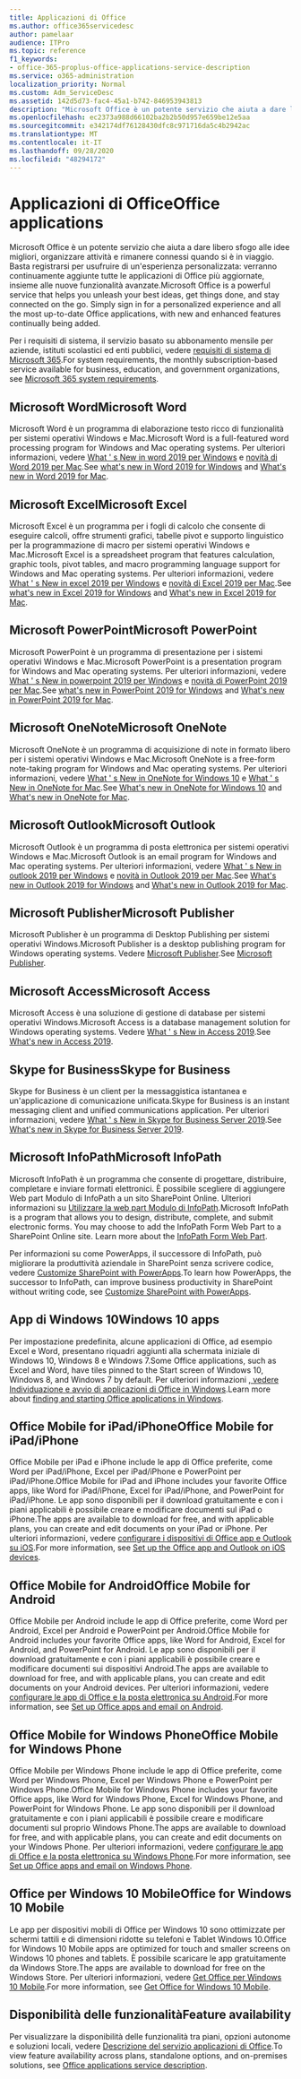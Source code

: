 ```yaml
---
title: Applicazioni di Office
ms.author: office365servicedesc
author: pamelaar
audience: ITPro
ms.topic: reference
f1_keywords:
- office-365-proplus-office-applications-service-description
ms.service: o365-administration
localization_priority: Normal
ms.custom: Adm_ServiceDesc
ms.assetid: 142d5d73-fac4-45a1-b742-846953943813
description: "Microsoft Office è un potente servizio che aiuta a dare libero sfogo alle idee migliori, organizzare attività e rimanere connessi quando si è in viaggio. Basta registrarsi per usufruire di un'esperienza personalizzata: verranno continuamente aggiunte tutte le applicazioni di Office più aggiornate, insieme alle nuove funzionalità avanzate."
ms.openlocfilehash: ec2373a988d66102ba2b2b50d957e659be12e5aa
ms.sourcegitcommit: e342174df76128430dfc8c971716da5c4b2942ac
ms.translationtype: MT
ms.contentlocale: it-IT
ms.lasthandoff: 09/28/2020
ms.locfileid: "48294172"
---
```

# <a name="office-applications"></a><span data-ttu-id="996a2-104">Applicazioni di Office</span><span class="sxs-lookup"><span data-stu-id="996a2-104">Office applications</span></span>

<span data-ttu-id="996a2-p102">Microsoft Office è un potente servizio che aiuta a dare libero sfogo alle idee migliori, organizzare attività e rimanere connessi quando si è in viaggio. Basta registrarsi per usufruire di un'esperienza personalizzata: verranno continuamente aggiunte tutte le applicazioni di Office più aggiornate, insieme alle nuove funzionalità avanzate.</span><span class="sxs-lookup"><span data-stu-id="996a2-p102">Microsoft Office is a powerful service that helps you unleash your best ideas, get things done, and stay connected on the go. Simply sign in for a personalized experience and all the most up-to-date Office applications, with new and enhanced features continually being added.</span></span>
  
<span data-ttu-id="996a2-107">Per i requisiti di sistema, il servizio basato su abbonamento mensile per aziende, istituti scolastici ed enti pubblici, vedere [requisiti di sistema di Microsoft 365](https://products.office.com/office-system-requirements/#Office365forBEG).</span><span class="sxs-lookup"><span data-stu-id="996a2-107">For system requirements, the monthly subscription-based service available for business, education, and government organizations, see [Microsoft 365 system requirements](https://products.office.com/office-system-requirements/#Office365forBEG).</span></span>
  
## <a name="microsoft-word"></a><span data-ttu-id="996a2-108">Microsoft Word</span><span class="sxs-lookup"><span data-stu-id="996a2-108">Microsoft Word</span></span>

<span data-ttu-id="996a2-109">Microsoft Word è un programma di elaborazione testo ricco di funzionalità per sistemi operativi Windows e Mac.</span><span class="sxs-lookup"><span data-stu-id="996a2-109">Microsoft Word is a full-featured word processing program for Windows and Mac operating systems.</span></span> <span data-ttu-id="996a2-110">Per ulteriori informazioni, vedere [What ' s New in word 2019 per Windows](https://support.office.com/article/what-s-new-in-word-2019-for-windows-d3d31e5e-2bb8-4433-80bb-08279beef4b3) e [novità di Word 2019 per Mac](https://support.office.com/article/what-s-new-in-word-2019-for-mac-247e0cd4-a758-4b42-a157-42eb8853aef5).</span><span class="sxs-lookup"><span data-stu-id="996a2-110">See [what's new in Word 2019 for Windows](https://support.office.com/article/what-s-new-in-word-2019-for-windows-d3d31e5e-2bb8-4433-80bb-08279beef4b3) and [What's new in Word 2019 for Mac](https://support.office.com/article/what-s-new-in-word-2019-for-mac-247e0cd4-a758-4b42-a157-42eb8853aef5).</span></span>
  
## <a name="microsoft-excel"></a><span data-ttu-id="996a2-111">Microsoft Excel</span><span class="sxs-lookup"><span data-stu-id="996a2-111">Microsoft Excel</span></span>

<span data-ttu-id="996a2-112">Microsoft Excel è un programma per i fogli di calcolo che consente di eseguire calcoli, offre strumenti grafici, tabelle pivot e supporto linguistico per la programmazione di macro per sistemi operativi Windows e Mac.</span><span class="sxs-lookup"><span data-stu-id="996a2-112">Microsoft Excel is a spreadsheet program that features calculation, graphic tools, pivot tables, and macro programming language support for Windows and Mac operating systems.</span></span> <span data-ttu-id="996a2-113">Per ulteriori informazioni, vedere [What ' s New in excel 2019 per Windows](https://support.office.com/article/what-s-new-in-excel-2019-for-windows-5a201203-1155-4055-82a5-82bf0994631f) e [novità di Excel 2019 per Mac](https://support.office.com/article/what-s-new-in-excel-2019-for-mac-5ce129d3-9e5c-417f-9545-fb6f7b72674d).</span><span class="sxs-lookup"><span data-stu-id="996a2-113">See [what's new in Excel 2019 for Windows](https://support.office.com/article/what-s-new-in-excel-2019-for-windows-5a201203-1155-4055-82a5-82bf0994631f) and [What's new in Excel 2019 for Mac](https://support.office.com/article/what-s-new-in-excel-2019-for-mac-5ce129d3-9e5c-417f-9545-fb6f7b72674d).</span></span>
  
## <a name="microsoft-powerpoint"></a><span data-ttu-id="996a2-114">Microsoft PowerPoint</span><span class="sxs-lookup"><span data-stu-id="996a2-114">Microsoft PowerPoint</span></span>

<span data-ttu-id="996a2-115">Microsoft PowerPoint è un programma di presentazione per i sistemi operativi Windows e Mac.</span><span class="sxs-lookup"><span data-stu-id="996a2-115">Microsoft PowerPoint is a presentation program for Windows and Mac operating systems.</span></span> <span data-ttu-id="996a2-116">Per ulteriori informazioni, vedere [What ' s New in powerpoint 2019 per Windows](https://support.office.com/article/what-s-new-in-powerpoint-2019-for-windows-8355a56a-f643-42d2-8454-784fa9b3d109) e [novità di PowerPoint 2019 per Mac](https://support.office.com/article/what-s-new-in-powerpoint-2019-for-mac-5038ba79-48c5-40f0-adff-11489e5d6fed).</span><span class="sxs-lookup"><span data-stu-id="996a2-116">See [what's new in PowerPoint 2019 for Windows](https://support.office.com/article/what-s-new-in-powerpoint-2019-for-windows-8355a56a-f643-42d2-8454-784fa9b3d109) and [What's new in PowerPoint 2019 for Mac](https://support.office.com/article/what-s-new-in-powerpoint-2019-for-mac-5038ba79-48c5-40f0-adff-11489e5d6fed).</span></span>
  
## <a name="microsoft-onenote"></a><span data-ttu-id="996a2-117">Microsoft OneNote</span><span class="sxs-lookup"><span data-stu-id="996a2-117">Microsoft OneNote</span></span>

<span data-ttu-id="996a2-118">Microsoft OneNote è un programma di acquisizione di note in formato libero per i sistemi operativi Windows e Mac.</span><span class="sxs-lookup"><span data-stu-id="996a2-118">Microsoft OneNote is a free-form note-taking program for Windows and Mac operating systems.</span></span> <span data-ttu-id="996a2-119">Per ulteriori informazioni, vedere [What ' s New in OneNote for Windows 10](https://support.office.com/article/what-s-new-in-onenote-for-windows-10-1477d5de-f4fd-4943-b18a-ff17091161ea) e [What ' s New in OneNote for Mac](https://support.office.com/article/see-what-s-new-in-onenote-for-mac-c82d3f15-252f-452a-89ba-e09fbe418829).</span><span class="sxs-lookup"><span data-stu-id="996a2-119">See [What's new in OneNote for Windows 10](https://support.office.com/article/what-s-new-in-onenote-for-windows-10-1477d5de-f4fd-4943-b18a-ff17091161ea) and [What's new in OneNote for Mac](https://support.office.com/article/see-what-s-new-in-onenote-for-mac-c82d3f15-252f-452a-89ba-e09fbe418829).</span></span>
  
## <a name="microsoft-outlook"></a><span data-ttu-id="996a2-120">Microsoft Outlook</span><span class="sxs-lookup"><span data-stu-id="996a2-120">Microsoft Outlook</span></span>

<span data-ttu-id="996a2-121">Microsoft Outlook è un programma di posta elettronica per sistemi operativi Windows e Mac.</span><span class="sxs-lookup"><span data-stu-id="996a2-121">Microsoft Outlook is an email program for Windows and Mac operating systems.</span></span> <span data-ttu-id="996a2-122">Per ulteriori informazioni, vedere [What ' s New in outlook 2019 per Windows](https://support.office.com/article/what-s-new-in-outlook-2019-for-windows-0c64df36-0908-4ff6-a7fc-573a62800525) e [novità in Outlook 2019 per Mac](https://support.office.com/article/what-s-new-in-outlook-2019-for-mac-05736033-f99e-4cb2-88aa-01e979b0736b).</span><span class="sxs-lookup"><span data-stu-id="996a2-122">See [What's new in Outlook 2019 for Windows](https://support.office.com/article/what-s-new-in-outlook-2019-for-windows-0c64df36-0908-4ff6-a7fc-573a62800525) and [What's new in Outlook 2019 for Mac](https://support.office.com/article/what-s-new-in-outlook-2019-for-mac-05736033-f99e-4cb2-88aa-01e979b0736b).</span></span>
  
## <a name="microsoft-publisher"></a><span data-ttu-id="996a2-123">Microsoft Publisher</span><span class="sxs-lookup"><span data-stu-id="996a2-123">Microsoft Publisher</span></span>

<span data-ttu-id="996a2-124">Microsoft Publisher è un programma di Desktop Publishing per sistemi operativi Windows.</span><span class="sxs-lookup"><span data-stu-id="996a2-124">Microsoft Publisher is a desktop publishing program for Windows operating systems.</span></span> <span data-ttu-id="996a2-125">Vedere [Microsoft Publisher](https://products.office.com/publisher).</span><span class="sxs-lookup"><span data-stu-id="996a2-125">See [Microsoft Publisher](https://products.office.com/publisher).</span></span>
  
## <a name="microsoft-access"></a><span data-ttu-id="996a2-126">Microsoft Access</span><span class="sxs-lookup"><span data-stu-id="996a2-126">Microsoft Access</span></span>

<span data-ttu-id="996a2-127">Microsoft Access è una soluzione di gestione di database per sistemi operativi Windows.</span><span class="sxs-lookup"><span data-stu-id="996a2-127">Microsoft Access is a database management solution for Windows operating systems.</span></span> <span data-ttu-id="996a2-128">Vedere [What ' s New in Access 2019](https://support.office.com/article/what-s-new-in-access-2019-f52c5317-3494-4105-9c56-5a2abb8e0f87).</span><span class="sxs-lookup"><span data-stu-id="996a2-128">See [What's new in Access 2019](https://support.office.com/article/what-s-new-in-access-2019-f52c5317-3494-4105-9c56-5a2abb8e0f87).</span></span>
  
## <a name="skype-for-business"></a><span data-ttu-id="996a2-129">Skype for Business</span><span class="sxs-lookup"><span data-stu-id="996a2-129">Skype for Business</span></span>

<span data-ttu-id="996a2-130">Skype for Business è un client per la messaggistica istantanea e un'applicazione di comunicazione unificata.</span><span class="sxs-lookup"><span data-stu-id="996a2-130">Skype for Business is an instant messaging client and unified communications application.</span></span> <span data-ttu-id="996a2-131">Per ulteriori informazioni, vedere [What ' s New in Skype for Business Server 2019](https://docs.microsoft.com/skypeforbusiness/whats-new).</span><span class="sxs-lookup"><span data-stu-id="996a2-131">See [What's new in Skype for Business Server 2019](https://docs.microsoft.com/skypeforbusiness/whats-new).</span></span>
  
## <a name="microsoft-infopath"></a><span data-ttu-id="996a2-132">Microsoft InfoPath</span><span class="sxs-lookup"><span data-stu-id="996a2-132">Microsoft InfoPath</span></span>

<span data-ttu-id="996a2-p111">Microsoft InfoPath è un programma che consente di progettare, distribuire, completare e inviare formati elettronici. È possibile scegliere di aggiungere Web part Modulo di InfoPath a un sito SharePoint Online. Ulteriori informazioni su [Utilizzare la web part Modulo di InfoPath](https://go.microsoft.com/fwlink/p/?LinkId=271687).</span><span class="sxs-lookup"><span data-stu-id="996a2-p111">Microsoft InfoPath is a program that allows you to design, distribute, complete, and submit electronic forms. You may choose to add the InfoPath Form Web Part to a SharePoint Online site. Learn more about the [InfoPath Form Web Part](https://go.microsoft.com/fwlink/p/?LinkId=271687).</span></span>

<span data-ttu-id="996a2-136">Per informazioni su come PowerApps, il successore di InfoPath, può migliorare la produttività aziendale in SharePoint senza scrivere codice, vedere [Customize SharePoint with PowerApps](https://powerapps.microsoft.com/infopath/).</span><span class="sxs-lookup"><span data-stu-id="996a2-136">To learn how PowerApps, the successor to InfoPath, can improve business productivity in SharePoint without writing code, see [Customize SharePoint with PowerApps](https://powerapps.microsoft.com/infopath/).</span></span>
  
## <a name="windows-10-apps"></a><span data-ttu-id="996a2-137">App di Windows 10</span><span class="sxs-lookup"><span data-stu-id="996a2-137">Windows 10 apps</span></span>

<span data-ttu-id="996a2-138">Per impostazione predefinita, alcune applicazioni di Office, ad esempio Excel e Word, presentano riquadri aggiunti alla schermata iniziale di Windows 10, Windows 8 e Windows 7.</span><span class="sxs-lookup"><span data-stu-id="996a2-138">Some Office applications, such as Excel and Word, have tiles pinned to the Start screen of Windows 10, Windows 8, and Windows 7 by default.</span></span> <span data-ttu-id="996a2-139">Per ulteriori informazioni [, vedere Individuazione e avvio di applicazioni di Office in Windows](https://support.microsoft.com/office/907ce545-6ae8-459b-8d9d-de6764a635d6).</span><span class="sxs-lookup"><span data-stu-id="996a2-139">Learn more about [finding and starting Office applications in Windows](https://support.microsoft.com/office/907ce545-6ae8-459b-8d9d-de6764a635d6).</span></span>
  
## <a name="office-mobile-for-ipadiphone"></a><span data-ttu-id="996a2-140">Office Mobile for iPad/iPhone</span><span class="sxs-lookup"><span data-stu-id="996a2-140">Office Mobile for iPad/iPhone</span></span>

<span data-ttu-id="996a2-141">Office Mobile per iPad e iPhone include le app di Office preferite, come Word per iPad/iPhone, Excel per iPad/iPhone e PowerPoint per iPad/iPhone.</span><span class="sxs-lookup"><span data-stu-id="996a2-141">Office Mobile for iPad and iPhone includes your favorite Office apps, like Word for iPad/iPhone, Excel for iPad/iPhone, and PowerPoint for iPad/iPhone.</span></span> <span data-ttu-id="996a2-142">Le app sono disponibili per il download gratuitamente e con i piani applicabili è possibile creare e modificare documenti sul iPad o iPhone.</span><span class="sxs-lookup"><span data-stu-id="996a2-142">The apps are available to download for free, and with applicable plans, you can create and edit documents on your iPad or iPhone.</span></span> <span data-ttu-id="996a2-143">Per ulteriori informazioni, vedere [configurare i dispositivi di Office app e Outlook su iOS](https://support.microsoft.com/office/0402b37e-49c4-4419-a030-f34c2013041f).</span><span class="sxs-lookup"><span data-stu-id="996a2-143">For more information, see [Set up the Office app and Outlook on iOS devices](https://support.microsoft.com/office/0402b37e-49c4-4419-a030-f34c2013041f).</span></span>

## <a name="office-mobile-for-android"></a><span data-ttu-id="996a2-144">Office Mobile for Android</span><span class="sxs-lookup"><span data-stu-id="996a2-144">Office Mobile for Android</span></span>

<span data-ttu-id="996a2-145">Office Mobile per Android include le app di Office preferite, come Word per Android, Excel per Android e PowerPoint per Android.</span><span class="sxs-lookup"><span data-stu-id="996a2-145">Office Mobile for Android includes your favorite Office apps, like Word for Android, Excel for Android, and PowerPoint for Android.</span></span> <span data-ttu-id="996a2-146">Le app sono disponibili per il download gratuitamente e con i piani applicabili è possibile creare e modificare documenti sui dispositivi Android.</span><span class="sxs-lookup"><span data-stu-id="996a2-146">The apps are available to download for free, and with applicable plans, you can create and edit documents on your Android devices.</span></span> <span data-ttu-id="996a2-147">Per ulteriori informazioni, vedere [configurare le app di Office e la posta elettronica su Android](https://support.office.com/article/6ef2ebf2-fc2d-474a-be4a-5a801365c87f).</span><span class="sxs-lookup"><span data-stu-id="996a2-147">For more information, see [Set up Office apps and email on Android](https://support.office.com/article/6ef2ebf2-fc2d-474a-be4a-5a801365c87f).</span></span>

## <a name="office-mobile-for-windows-phone"></a><span data-ttu-id="996a2-148">Office Mobile for Windows Phone</span><span class="sxs-lookup"><span data-stu-id="996a2-148">Office Mobile for Windows Phone</span></span>

<span data-ttu-id="996a2-149">Office Mobile per Windows Phone include le app di Office preferite, come Word per Windows Phone, Excel per Windows Phone e PowerPoint per Windows Phone.</span><span class="sxs-lookup"><span data-stu-id="996a2-149">Office Mobile for Windows Phone includes your favorite Office apps, like Word for Windows Phone, Excel for Windows Phone, and PowerPoint for Windows Phone.</span></span> <span data-ttu-id="996a2-150">Le app sono disponibili per il download gratuitamente e con i piani applicabili è possibile creare e modificare documenti sul proprio Windows Phone.</span><span class="sxs-lookup"><span data-stu-id="996a2-150">The apps are available to download for free, and with applicable plans, you can create and edit documents on your Windows Phone.</span></span> <span data-ttu-id="996a2-151">Per ulteriori informazioni, vedere [configurare le app di Office e la posta elettronica su Windows Phone](https://support.office.com/article/9bccc8b8-a321-4d0d-a45e-6e06a3438e43).</span><span class="sxs-lookup"><span data-stu-id="996a2-151">For more information, see [Set up Office apps and email on Windows Phone](https://support.office.com/article/9bccc8b8-a321-4d0d-a45e-6e06a3438e43).</span></span>

## <a name="office-for-windows-10-mobile"></a><span data-ttu-id="996a2-152">Office per Windows 10 Mobile</span><span class="sxs-lookup"><span data-stu-id="996a2-152">Office for Windows 10 Mobile</span></span>

<span data-ttu-id="996a2-153">Le app per dispositivi mobili di Office per Windows 10 sono ottimizzate per schermi tattili e di dimensioni ridotte su telefoni e Tablet Windows 10.</span><span class="sxs-lookup"><span data-stu-id="996a2-153">Office for Windows 10 Mobile apps are optimized for touch and smaller screens on Windows 10 phones and tablets.</span></span> <span data-ttu-id="996a2-154">È possibile scaricare le app gratuitamente da Windows Store.</span><span class="sxs-lookup"><span data-stu-id="996a2-154">The apps are available to download for free on the Windows Store.</span></span> <span data-ttu-id="996a2-155">Per ulteriori informazioni, vedere [Get Office per Windows 10 Mobile](https://products.office.com/mobile/office-mobile-apps-for-windows).</span><span class="sxs-lookup"><span data-stu-id="996a2-155">For more information, see [Get Office for Windows 10 Mobile](https://products.office.com/mobile/office-mobile-apps-for-windows).</span></span>
  
## <a name="feature-availability"></a><span data-ttu-id="996a2-156">Disponibilità delle funzionalità</span><span class="sxs-lookup"><span data-stu-id="996a2-156">Feature availability</span></span>

<span data-ttu-id="996a2-157">Per visualizzare la disponibilità delle funzionalità tra piani, opzioni autonome e soluzioni locali, vedere [Descrizione del servizio applicazioni di Office](office-applications-service-description.md).</span><span class="sxs-lookup"><span data-stu-id="996a2-157">To view feature availability across plans, standalone options, and on-premises solutions, see [Office applications service description](office-applications-service-description.md).</span></span>
  